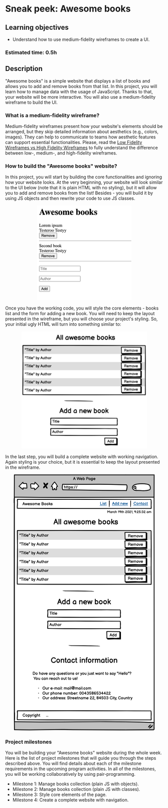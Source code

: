# Sneak peek: Awesome books

## Learning objectives
- Understand how to use medium-fidelity wireframes to create a UI.

### Estimated time: 0.5h

## Description

"Awesome books" is a simple website that displays a list of books and allows you to add and remove books from that list.
In this project, you will learn how to manage data with the usage of JavaScript. Thanks to that, your website will be more interactive.
You will also use a medium-fidelity wireframe to build the UI.


### What is a medium-fidelity wireframe?

Medium-fidelity wireframes present how your website's elements should be arranged, but they skip detailed information about aesthetics (e.g., colors, images).
They can help to communicate to teams how aesthetic features can support essential functionalities. Please, read the [Low Fidelity Wireframes vs High Fidelity Wireframes](https://mentormate.com/blog/low-fidelity-wireframes-vs-high-fidelity-wireframes/) to fully understand the difference between low-, medium-, and high-fidelity wireframes.


### How to build the "Awesome books" website?

In this project, you will start by building the core functionalities and ignoring how your website looks. At the very beginning, your website will look similar to the UI below (note that it is plain HTML with no styling), but it will allow you to add and remove books from the list! Besides - you will build it by using JS objects and then rewrite your code to use JS classes.

<p align="center">
  <img src="./images/awesome_books_basic_ui.png" alt="Basic UI" width="300px" />
</p>

Once you have the working code, you will style the core elements - books list and the form for adding a new book. You will need to keep the layout presented in the wireframe, but you will choose your project's styling. So, your initial ugly HTML will turn into something similar to:

<p align="center">
  <img src="./images/awesome_books_core_elements.png" alt="Core elements" width="400px"  />
</p>

In the last step, you will build a complete website with working navigation. Again styling is your choice, but it is essential to keep the layout presented in the wireframe.

<p align="center">
  <img src="./images/awesome_books_full_website.png" alt="Full website" />
</p>



### Project milestones

You will be building your "Awesome books" website during the whole week. Here is the list of project milestones that will guide you through the steps described above. You will find details about each of the milestone requirements in the upcoming program activities. In all of the milestones, you will be working collaboratively by using pair-programming.

- Milestone 1: Manage books collection (plain JS with objects).
- Milestone 2: Manage books collection (plain JS with classes).
- Milestone 3: Style core elements of the page.
- Milestone 4: Create a complete website with navigation.

